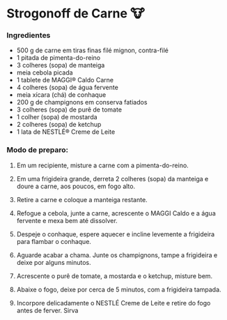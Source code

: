 # Strogonoff de Carne :cow:

### Ingredientes

- 500 g de carne em tiras finas filé mignon, contra-filé
- 1 pitada de pimenta-do-reino
- 3 colheres (sopa) de manteiga
- meia cebola picada
- 1 tablete de MAGGI® Caldo Carne
- 4 colheres (sopa) de água fervente
- meia xícara (chá) de conhaque
- 200 g de champignons em conserva fatiados
- 3 colheres (sopa) de purê de tomate
- 1 colher (sopa) de mostarda
- 2 colheres (sopa) de ketchup
- 1 lata de NESTLÉ® Creme de Leite



### Modo de preparo:

1. Em um recipiente, misture a carne com a pimenta-do-reino.

2. Em uma frigideira grande, derreta 2 colheres (sopa) da manteiga e doure a carne, aos poucos, em fogo alto.

3. Retire a carne e coloque a manteiga restante.

4. Refogue a cebola, junte a carne, acrescente o MAGGI Caldo e a água fervente e mexa bem até dissolver.

5. Despeje o conhaque, espere aquecer e incline levemente a frigideira para flambar o conhaque.

6. Aguarde acabar a chama. Junte os champignons, tampe a frigideira e deixe por alguns minutos.

7. Acrescente o purê de tomate, a mostarda e o ketchup, misture bem.

8. Abaixe o fogo, deixe por cerca de 5 minutos, com a frigideira tampada.

9. Incorpore delicadamente o NESTLÉ Creme de Leite e retire do fogo antes de ferver. Sirva
